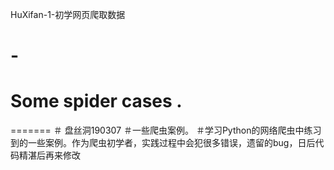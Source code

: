  HuXifan-1-初学网页爬取数据
# -
# Some spider cases .
=======
＃ 盘丝洞190307
＃一些爬虫案例。
＃学习Python的网络爬虫中练习到的一些案例。作为爬虫初学者，实践过程中会犯很多错误，遗留的bug，日后代码精湛后再来修改
